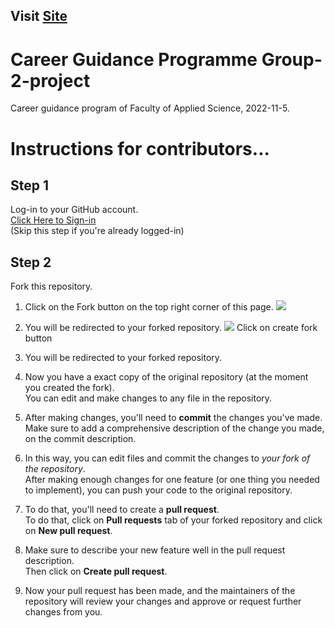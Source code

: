 ## Visit <a href="https://thilinadilshan1.github.io/Group-2-project/">Site</a>

# Career Guidance Programme Group-2-project

Career guidance program of Faculty of Applied Science, 2022-11-5.

# Instructions for contributors...

## Step 1

Log-in to your GitHub account.  
[Click Here to Sign-in](https://github.com/login)  
(Skip this step if you're already logged-in)

## Step 2

Fork this repository.

1. Click on the Fork button on the top right corner of this page.
   <img src="img/img1.png">

2. You will be redirected to your forked repository.
   <img src="img/img2.png">
   Click on create fork button

3. You will be redirected to your forked repository.

4. Now you have a exact copy of the original repository (at the moment you created the fork).  
   You can edit and make changes to any file in the repository.

5. After making changes, you'll need to **commit** the changes you've made.  
   Make sure to add a comprehensive description of the change you made, on the commit description.

6. In this way, you can edit files and commit the changes to _your fork of the repository_.  
   After making enough changes for one feature (or one thing you needed to implement), you can push your code to the original repository.

7. To do that, you'll need to create a **pull request**.  
   To do that, click on **Pull requests** tab of your forked repository and click on **New pull request**.

8. Make sure to describe your new feature well in the pull request description.  
   Then click on **Create pull request**.

9. Now your pull request has been made, and the maintainers of the repository will review your changes and approve or request further changes from you.
